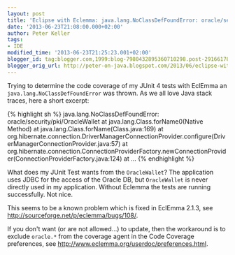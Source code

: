 ```yaml
---
layout: post
title: 'Eclipse with Eclemma: java.lang.NoClassDefFoundError: oracle/security/pki/OracleWallet'
date: '2013-06-23T21:08:00.000+02:00'
author: Peter Keller
tags:
- IDE
modified_time: '2013-06-23T21:25:23.001+02:00'
blogger_id: tag:blogger.com,1999:blog-7980432895360710298.post-2916617889118098256
blogger_orig_url: http://peter-on-java.blogspot.com/2013/06/eclipse-with-eclemma.html
---
```


Trying to determine the code coverage of my JUnit 4 tests with EclEmma an `java.lang.NoClassDefFoundError` was thrown. As we all love Java stack traces, here a short excerpt:

{% highlight sh %} 
java.lang.NoClassDefFoundError: oracle/security/pki/OracleWallet
 at java.lang.Class.forName0(Native Method)
 at java.lang.Class.forName(Class.java:169)
 at org.hibernate.connection.DriverManagerConnectionProvider.configure(DriverManagerConnectionProvider.java:57)
 at org.hibernate.connection.ConnectionProviderFactory.newConnectionProvider(ConnectionProviderFactory.java:124)
 at
 ...
{% endhighlight %} 

What does my JUnit Test wants from the `OracleWallet`? The application uses JDBC for the access of the 
Oracle DB, but `OracleWallet` is never directly used in my application. Without Eclemma the tests 
are running successfully. Not nice.

This seems to be a known problem which is fixed in EclEmma 2.1.3, see 
<a href="http://sourceforge.net/p/eclemma/bugs/108/">http://sourceforge.net/p/eclemma/bugs/108/</a>. 

If you don\'t want (or are not allowed\...) to update, then the  workaround is to exclude `oracle.*` 
from the coverage agent in the Code Coverage preferences, 
see <a href="http://www.eclemma.org/userdoc/preferences.html">http://www.eclemma.org/userdoc/preferences.html</a>.